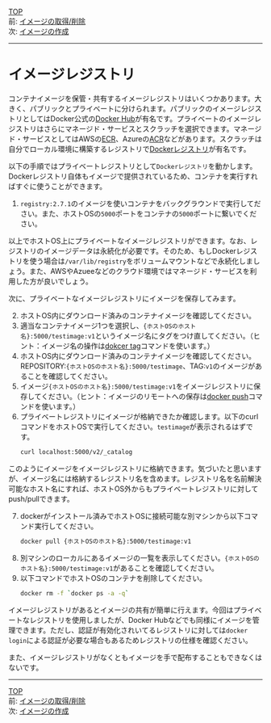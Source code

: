 [TOP](../README.md)   
前: [イメージの取得/削除](./image-operation.md)  
次: [イメージの作成](./image-build.md)  

---

# イメージレジストリ

コンテナイメージを保管・共有するイメージレジストリはいくつかあります。大きく、パブリックとプライベートに分けられます。パブリックのイメージレジストリとしてはDocker公式の[Docker Hub](https://hub.docker.com/)が有名です。プライベートのイメージレジストリはさらにマネージド・サービスとスクラッチを選択できます。マネージド・サービスとしてはAWSの[ECR](https://aws.amazon.com/jp/ecr/)、Azureの[ACR](https://azure.microsoft.com/ja-jp/services/container-registry/)などがあります。スクラッチは自分でローカル環境に構築するレジストリで[Dockerレジストリ](http://docs.docker.jp/registry/index.html)が有名です。

以下の手順ではプライベートレジストリとして``Dockerレジストリ``を動かします。Dockerレジストリ自体もイメージで提供されているため、コンテナを実行すればすぐに使うことができます。

1. ``registry:2.7.1``のイメージを使いコンテナをバックグラウンドで実行してださい。また、ホストOSの``5000``ポートをコンテナの``5000``ポートに繋いでください。

以上でホストOS上にプライベートなイメージレジストリができます。なお、レジストリのイメージデータは永続化が必要です。そのため、もしDockerレジストリを使う場合は``/var/lib/registry``をボリュームマウントなどで永続化しましょう。また、AWSやAzueeなどのクラウド環境ではマネージド・サービスを利用した方が良いでしょう。

次に、プライベートなイメージレジストリにイメージを保存してみます。

2. ホストOS内にダウンロード済みのコンテナイメージを確認してください。
3. 適当なコンテナイメージ1つを選択し、``{ホストOSのホスト名}:5000/testimage:v1``というイメージ名にタグをつけ直してください。（ヒント：イメージ名の操作は[dokcer tag](https://docs.docker.jp/engine/reference/commandline/tag.html)コマンドを使います。）
4. ホストOS内にダウンロード済みのコンテナイメージを確認してください。REPOSITORY:``{ホストOSのホスト名}:5000/testimage``、TAG:``v1``のイメージがあることを確認してください。
5. イメージ``{ホストOSのホスト名}:5000/testimage:v1``をイメージレジストリに保存してください。（ヒント：イメージのリモートへの保存は[docker push](https://docs.docker.jp/engine/reference/commandline/push.html)コマンドを使います。）
6. プライベートレジストリにイメージが格納できたか確認します。以下のcurlコマンドをホストOSで実行してください。``testimage``が表示されるはずです。
   ``` sh
   curl localhost:5000/v2/_catalog
   ```

このようにイメージをイメージレジストリに格納できます。気づいたと思いますが、イメージ名には格納するレジストリ名を含めます。レジストリ名を名前解決可能なホスト名にすれば、ホストOS外からもプライベートレジストリに対してpush/pullできます。

7. dockerがインストール済みでホストOSに接続可能な別マシンから以下コマンド実行してください。
   ``` sh
   docker pull {ホストOSのホスト名}:5000/testimage:v1
   ```
8. 別マシンのローカルにあるイメージの一覧を表示してください。``{ホストOSのホスト名}:5000/testimage:v1``があることを確認してください。
9. 以下コマンドでホストOSのコンテナを削除してください。
    ``` sh
    docker rm -f `docker ps -a -q`
    ```

イメージレジストリがあるとイメージの共有が簡単に行えます。今回はプライベートなレジストリを使用しましたが、Docker Hubなどでも同様にイメージを管理できます。ただし、認証が有効化されいてるレジストリに対しては``docker login``による認証が必要な場合もあるためレジストリの仕様を確認ください。

また、イメージレジストリがなくともイメージを手で配布することもできなくはないです。

---

[TOP](../README.md)   
前: [イメージの取得/削除](./image-operation.md)  
次: [イメージの作成](./image-build.md)  
